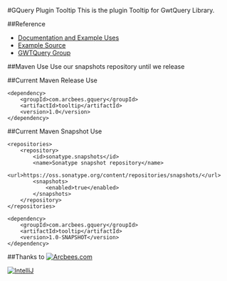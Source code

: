 #GQuery Plugin Tooltip
This is the plugin Tooltip for GwtQuery Library.

##Reference
* [Documentation and Example Uses](http://arcbees.github.com/ArcBees-GQuery-Plugins/)
* [Example Source](https://github.com/ArcBees/ArcBees-GQuery-Plugins/tree/master/tooltip-sample/src/main/java/com/arcbees/gquery/tooltip/client)
* [GWTQuery Group](http://groups.google.com/group/gwtquery)

##Maven Use
Use our snapshots repository until we release

##Current Maven Release Use
```
<dependency>
    <groupId>com.arcbees.gquery</groupId>
    <artifactId>tooltip</artifactId>
    <version>1.0</version>
</dependency>
```

##Current Maven Snapshot Use
```
<repositories>
    <repository>
        <id>sonatype.snapshots</id>
        <name>Sonatype snapshot repository</name>
        <url>https://oss.sonatype.org/content/repositories/snapshots/</url>
        <snapshots>
            <enabled>true</enabled>
        </snapshots>
    </repository>
</repositories>

<dependency>
    <groupId>com.arcbees.gquery</groupId>
    <artifactId>tooltip</artifactId>
    <version>1.0-SNAPSHOT</version>
</dependency>
```

##Thanks to
[![Arcbees.com](http://arcbees-ads.appspot.com/ad.png)](http://arcbees.com)

[![IntelliJ](https://lh6.googleusercontent.com/--QIIJfKrjSk/UJJ6X-UohII/AAAAAAAAAVM/cOW7EjnH778/s800/banner_IDEA.png)](http://www.jetbrains.com/idea/index.html)

